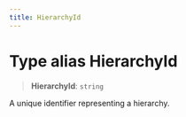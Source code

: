 ```yaml
---
title: HierarchyId
---
```


# Type alias HierarchyId

> **HierarchyId**: `string`

A unique identifier representing a hierarchy.
